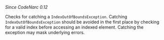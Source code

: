 
*Since CodeNarc 0.12*

Checks for catching a `IndexOutOfBoundsException`. Catching `IndexOutOfBoundsException` should
be avoided in the first place by checking for a valid index before accessing an indexed element. Catching the
exception may mask underlying errors.
